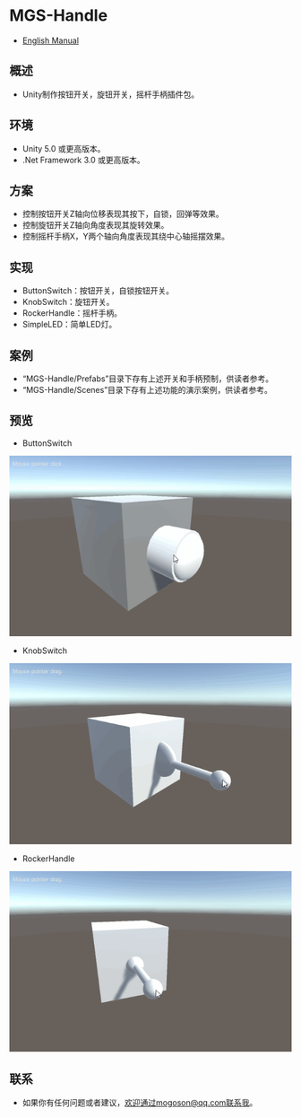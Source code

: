 ﻿# MGS-Handle
- [English Manual](./README.md)

## 概述
- Unity制作按钮开关，旋钮开关，摇杆手柄插件包。

## 环境
- Unity 5.0 或更高版本。
- .Net Framework 3.0 或更高版本。

## 方案
- 控制按钮开关Z轴向位移表现其按下，自锁，回弹等效果。
- 控制旋钮开关Z轴向角度表现其旋转效果。
- 控制摇杆手柄X，Y两个轴向角度表现其绕中心轴摇摆效果。

## 实现
- ButtonSwitch：按钮开关，自锁按钮开关。
- KnobSwitch：旋钮开关。
- RockerHandle：摇杆手柄。
- SimpleLED：简单LED灯。

## 案例
- “MGS-Handle/Prefabs”目录下存有上述开关和手柄预制，供读者参考。
- “MGS-Handle/Scenes”目录下存有上述功能的演示案例，供读者参考。

## 预览
- ButtonSwitch

![ButtonSwitch](./Attachments/README_Image/ButtonSwitch.gif)

- KnobSwitch

![KnobSwitch](./Attachments/README_Image/KnobSwitch.gif)

- RockerHandle

![RockerHandle](./Attachments/README_Image/RockerHandle.gif)﻿

## 联系
- 如果你有任何问题或者建议，欢迎通过mogoson@qq.com联系我。